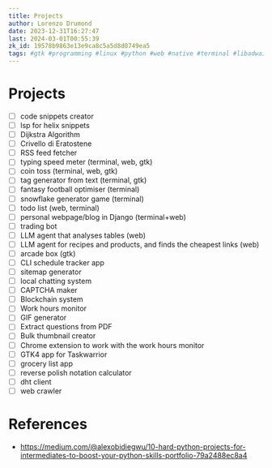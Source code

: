 ```yaml
---
title: Projects
author: Lorenzo Drumond
date: 2023-12-31T16:27:47
last: 2024-03-01T00:55:39
zk_id: 19578b9863e13e9ca8c5a5d8d0749ea5
tags: #gtk #programming #linux #python #web #native #terminal #libadwaita #todo #projects
---
```



# Projects
- [ ] code snippets creator
- [ ] lsp for helix snippets
- [ ] Dijkstra Algorithm
- [ ] Crivello di Eratostene
- [ ] RSS feed fetcher
- [ ] typing speed meter (terminal, web, gtk)
- [ ] coin toss (terminal, web, gtk)
- [ ] tag generator from text (terminal, gtk)
- [ ] fantasy football optimiser (terminal)
- [ ] snowflake generator game (terminal)
- [ ] todo list (web, terminal)
- [ ] personal webpage/blog in Django (terminal+web)
- [ ] trading bot
- [ ] LLM agent that analyses tables (web)
- [ ] LLM agent for recipes and products, and finds the cheapest links (web)
- [ ] arcade box (gtk)
- [ ] CLI schedule tracker app
- [ ] sitemap generator
- [ ] local chatting system
- [ ] CAPTCHA maker
- [ ] Blockchain system
- [ ] Work hours monitor
- [ ] GIF generator
- [ ] Extract questions from PDF
- [ ] Bulk thumbnail creator
- [ ] Chrome extension to work with the work hours monitor
- [ ] GTK4 app for Taskwarrior
- [ ] grocery list app
- [ ] reverse polish notation calculator
- [ ] dht client
- [ ] web crawler

# References
- https://medium.com/@alexobidiegwu/10-hard-python-projects-for-intermediates-to-boost-your-python-skills-portfolio-79a2488ec8a4
